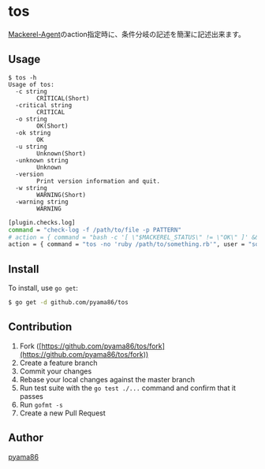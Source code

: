 # tos
[Mackerel-Agent](https://mackerel.io/ja/docs/entry/custom-checks)のaction指定時に、条件分岐の記述を簡潔に記述出来ます。

## Usage
```
$ tos -h
Usage of tos:
  -c string
        CRITICAL(Short)
  -critical string
        CRITICAL
  -o string
        OK(Short)
  -ok string
        OK
  -u string
        Unknown(Short)
  -unknown string
        Unknown
  -version
        Print version information and quit.
  -w string
        WARNING(Short)
  -warning string
        WARNING
```

```bash
[plugin.checks.log]
command = "check-log -f /path/to/file -p PATTERN"
# action = { command = "bash -c '[ \"$MACKEREL_STATUS\" != \"OK\" ]' && ruby /path/to/something.rb", user = "someone" }
action = { command = "tos -no 'ruby /path/to/something.rb'", user = "someone" }
```

## Install

To install, use `go get`:

```bash
$ go get -d github.com/pyama86/tos
```

## Contribution

1. Fork ([https://github.com/pyama86/tos/fork](https://github.com/pyama86/tos/fork))
1. Create a feature branch
1. Commit your changes
1. Rebase your local changes against the master branch
1. Run test suite with the `go test ./...` command and confirm that it passes
1. Run `gofmt -s`
1. Create a new Pull Request

## Author

[pyama86](https://github.com/pyama86)
